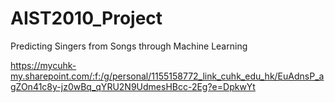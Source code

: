 # AIST2010_Project
Predicting Singers from Songs through Machine Learning

https://mycuhk-my.sharepoint.com/:f:/g/personal/1155158772_link_cuhk_edu_hk/EuAdnsP_agZOn41c8y-jz0wBq_qYRU2N9UdmesHBcc-2Eg?e=DpkwYt
